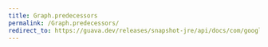 ```yaml
---
title: Graph.predecessors
permalink: /Graph.predecessors/
redirect_to: https://guava.dev/releases/snapshot-jre/api/docs/com/google/common/graph/Graph.html#predecessors-N-
---
```

